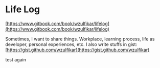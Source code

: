 # Life Log

[https://www.gitbook.com/book/wzulfikar/lifelog](https://www.gitbook.com/book/wzulfikar/lifelog)

Sometimes, I want to share things. Workplace, learning process, life as developer, personal experiences, etc. I also write stuffs in gist: [https://gist.github.com/wzulfikar](https://gist.github.com/wzulfikar)

test again

